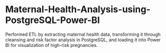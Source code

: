 # Maternal-Health-Analysis-using-PostgreSQL-Power-BI
Performed ETL by extracting maternal health data, transforming it through cleansing and risk factor analysis in PostgreSQL, and loading it into Power BI for visualization of high-risk pregnancies.
